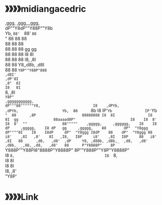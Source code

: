 # 》》》》midiangacedric
 ,ggg, ,ggg,_,ggg,                                                                          
dP""Y8dP""Y88P""Y8b                                                                         
Yb, `88'  `88'  `88                                                                         
 `"  88    88    88                                                                         
     88    88    88                                                                         
     88    88    88  gg     gg                                                              
     88    88    88  I8     8I                                                              
     88    88    88  I8,   ,8I                                                              
     88    88    Y8,,d8b, ,d8I                                                              
     88    88    `Y8P""Y88P"888                                                             
                          ,d8I'                                                             
                        ,dP'8I                                                              
                       ,8"  8I                                                              
                       I8   8I                                                              
                       `8, ,8I                                                              
                        `Y8P"                                                               
 ,ggggggggggg,                                                                              
dP"""88""""""Y8,                        I8    ,dPYb,               ,dPYb,                   
Yb,  88      `8b                        I8    IP'`Yb               IP'`Yb                   
 `"  88      ,8P                     88888888 I8  8I               I8  8I  gg               
     88aaaad8P"                         I8    I8  8'               I8  8'  ""               
     88"""""    ,ggggg,     ,gggggg,    I8    I8 dP     ,ggggg,    I8 dP   gg     ,ggggg,   
     88        dP"  "Y8ggg  dP""""8I    I8    I8dP     dP"  "Y8ggg I8dP    88    dP"  "Y8ggg
     88       i8'    ,8I   ,8'    8I   ,I8,   I8P     i8'    ,8I   I8P     88   i8'    ,8I  
     88      ,d8,   ,d8'  ,dP     Y8, ,d88b, ,d8b,_  ,d8,   ,d8'  ,d8b,_ _,88,_,d8,   ,d8'  
     88      P"Y8888P"    8P      `Y888P""Y88PI8"8888P"Y8888P"    8P'"Y888P""Y8P"Y8888P"    
                                              I8 `8,                                        
                                              I8  `8,                                       
                                              I8   8I                                       
                                              I8   8I                                       
                                              I8, ,8'                                       
                                               "Y8P'                                        

# 》》》》Link


